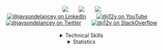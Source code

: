 

<div id="writing" align="center">
  <a href="https://medium.com/@j12y" target="_blank"><img src="https://img.shields.io/badge/-Medium-12100E?style=for-the-badge&logo=Medium&logoColor=white"/></a>
    &nbsp; &nbsp; &nbsp; 
  <a href="https://dev.to/@j12y" target="_blank"><img src="https://img.shields.io/badge/dev.to-0A0A0A?style=for-the-badge&logo=devdotto&logoColor=white"/></a>
    &nbsp; &nbsp; &nbsp; 
  <a href="https://dolby.io/blog/author/jdela/" target="_blank"><img src="https://img.shields.io/badge/Dolby.io-0A0A0A?style=for-the-badge&logo=dolby&logoColor=white"/></a>
</div>

<div id="social" align="center">
  <a href="https://www.linkedin.com/in/jaysondelancey/" target="_blank"><img src="https://img.shields.io/badge/LinkedIn-0077B5?style=flat-square&logo=linkedin&logoColor=white" alt="@jaysondelancey on LinkedIn"/></a>
  &nbsp; &nbsp; &nbsp; 
  <a href="https://youtube.com/@j12y" target="_blank"><img src="https://img.shields.io/badge/YouTube-red?style=flat-square&logo=youtube&logoColor=white" alt="@j12y on YouTube"/></a>
  &nbsp; &nbsp; &nbsp; 
  <a href="https://twitter.com/jaysondelancey" target="_blank"><img src="https://img.shields.io/badge/Twitter-blue?style=flat-square&logo=twitter&logoColor=white" alt="@jaysondelancey on Twitter"/></a>
  &nbsp; &nbsp; &nbsp; 
  <a href="https://meta.stackoverflow.com/users/2233231/j12y" target="_blank"><img src="https://img.shields.io/badge/StackOverflow-orange?style=flat-square&logo=stackoverflow&logoColor=white" alt="@j12y on StackOverflow"/></a>
</div>

<div>&nbsp;</div>

<!--
<details align="center">
  <summary>Professional History</summary>
  <div>&nbsp;</div>

  Dolby | HERE | GE | Rackspace | PDI / DreamWorks Animation | MathWorks | Carnegie Mellon
  
</details>
-->

<details align="center">
  <summary>Technical Skills</summary>
  <div>&nbsp;</div>

  <div id="stack">
  <a href="https://github.com/j12y?tab=repositories&q=&type=&language=javascript&sort=" target="_blank">
     <img src="https://img.shields.io/badge/JavaScript-000000?logo=javascript&logoColor=F7DF1E" alt="JavaScript" title="JavaScript" height="25" />
  </a>&nbsp;<img src="https://img.shields.io/badge/TypeScript-000000?logo=typescript&logoColor=3178C6" alt="TypeScript" title="TypeScript" height="25" />&nbsp;<img src="https://img.shields.io/badge/Node.js-000000?logo=node.js&logoColor=339933" alt="Node.js" title="Node.js" height="25" />&nbsp;<img src="https://img.shields.io/badge/React Native-000000?logo=react&logoColor=61DAFB" alt="React Native" title="React Native" height="25" />&nbsp;
  <a href="https://github.com/j12y?tab=repositories&q=&type=&language=python&sort=" target="_blank">
      <img src="https://img.shields.io/badge/Python-000000?logo=python&logoColor=4B8BBE" alt="Python" title="Python" height="25" />
  </a>
  </div>
</details>

<details align="center">
  <summary align="center">Statistics</summary>
    <div>&nbsp;</div>
    
<img alt="Last commit" src="https://img.shields.io/github/last-commit/j12y/j12y?label=Last%20updated:&style=social&color=black&labelColor=black">
</details>
